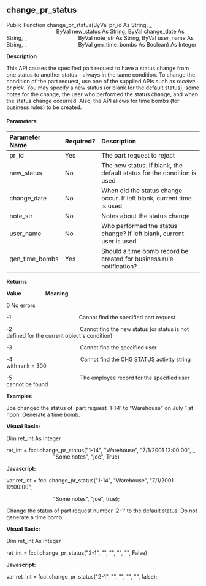 change_pr_status
------------------

Public Function change_pr_status(ByVal pr_id As String, _
                                 ByVal new_status As String, ByVal change_date As String, _
                                 ByVal note_str As String, ByVal user_name As String, _
                                 ByVal gen_time_bombs As Boolean) As Integer

**Description**

This API causes the specified part request to have a status change from one status to another status - always in the same condition. To change the condition of the part request, use one of the supplied APIs such as _receive_ or _pick_. You may specify a new status (or blank for the default status), some notes for the change, the user who performed the status change, and when the status change occurred. Also, the API allows for time bombs (for business rules) to be created.

#### Parameters

| Parameter Name | Required? | Description |
|:--- |:--- |:--- |
| pr_id | Yes | The part request to reject |
| new_status | No | The new status. If blank, the default status for the condition is used |
| change_date | No | When did the status change occur. If left blank, current time is used |
| note_str | No | Notes about the status change |
| user_name | No | Who performed the status change? If left blank, current user is used |
| gen_time_bombs | Yes | Should a time bomb record be created for business rule notification? |

**Returns**

**Value**                **Meaning**

0                                      No errors

-1                                             Cannot find the specified part request

-2                                             Cannot find the new status (or status is not defined for the current object's condition)

-3                                             Cannot find the specified user

-4                                             Cannot find the CHG STATUS activity string with rank = 300

-5                                             The employee record for the specified user cannot be found

**Examples**

 Joe changed the status of  part request '1-14' to "Warehouse" on July 1 at noon. Generate a time bomb.

**Visual Basic:**

Dim ret_int As Integer

ret_int = fccl.change_pr_status("1-14", "Warehouse", "7/1/2001 12:00:00", _
                               "Some notes", "joe", True)

**Javascript:**

var ret_int = fccl.change_pr_status("1-14", "Warehouse", "7/1/2001 12:00:00",

                               "Some notes", "joe", true);

 Change the status of part request number '2-1' to the default status. Do not generate a time bomb.

**Visual Basic:**

Dim ret_int As Integer

ret_int = fccl.change_pr_status("2-1", "", "", "", "", False)

**Javascript:**

var ret_int = fccl.change_pr_status("2-1", "", "", "", "", false);